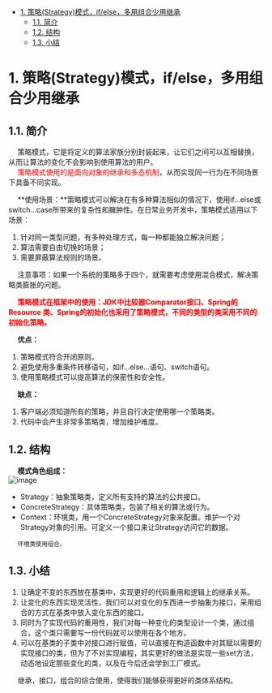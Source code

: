 
<!-- TOC -->

- [1. 策略(Strategy)模式，if/else，多用组合少用继承](#1-策略strategy模式ifelse多用组合少用继承)
    - [1.1. 简介](#11-简介)
    - [1.2. 结构](#12-结构)
    - [1.3. 小结](#13-小结)

<!-- /TOC -->

# 1. 策略(Strategy)模式，if/else，多用组合少用继承  
<!-- 
策略模式 + 反射工厂
https://mp.weixin.qq.com/s/6HqGa_inBHTxGOP12QXPnQ

https://www.runoob.com/design-pattern/strategy-pattern.html


https://blog.csdn.net/dengjili/article/details/79273928
https://cloud.tencent.com/developer/article/1385920?from=article.detail.1066412
https://my.oschina.net/u/1187187/blog/192706?p={{page}}
-->

## 1.1. 简介
&emsp; 策略模式，它是将定义的算法家族分别封装起来，让它们之间可以互相替换，从而让算法的变化不会影响到使用算法的用户。  
&emsp; <font color = "red">策略模式使用的是面向对象的继承和多态机制</font>，从而实现同一行为在不同场景下具备不同实现。 

&emsp; **使用场景：**策略模式可以解决在有多种算法相似的情况下，使用if...else或switch...case所带来的复杂性和臃肿性。在日常业务开发中，策略模式适用以下场景：  
1. 针对同一类型问题，有多种处理方式，每一种都能独立解决问题；  
2. 算法需要自由切换的场景；  
3. 需要屏蔽算法规则的场景。  

&emsp; 注意事项：如果一个系统的策略多于四个，就需要考虑使用混合模式，解决策略类膨胀的问题。  

&emsp; **<font color = "red">策略模式在框架中的使用：JDK中比较器Comparator接口、Spring的Resource 类、Spring的初始化也采用了策略模式，不同的类型的类采用不同的初始化策略。</font>**  

&emsp; **优点：**  
1. 策略模式符合开闭原则。  
2. 避免使用多重条件转移语句，如if...else...语句、switch语句。  
3. 使用策略模式可以提高算法的保密性和安全性。  

&emsp; **缺点：**  
1. 客户端必须知道所有的策略，并且自行决定使用哪一个策略类。  
2. 代码中会产生非常多策略类，增加维护难度。  

## 1.2. 结构  
&emsp; **模式角色组成：**  
![image](http://182.92.69.8:8081/img/java/design/design-14.png)  

* Strategy：抽象策略类，定义所有支持的算法的公共接口。     
* ConcreteStrategy：具体策略类，包装了相关的算法或行为。  
* Context：环境类，用一个ConcreteStrategy对象来配置。维护一个对Strategy对象的引用。可定义一个接口来让Strategy访问它的数据。  

&emsp; `环境类使用组合。`  

## 1.3. 小结
1. 让确定不变的东西放在基类中，实现更好的代码重用和逻辑上的继承关系。
2. 让变化的东西实现灵活性，我们可以对变化的东西进一步抽象为接口，采用组合的方式在基类中放入变化东西的接口。
3. 同时为了实现代码的重用性，我们对每一种变化的类型设计一个类，通过组合，这个类只需要写一份代码就可以使用在各个地方。
4. 可以在基类的子类中对接口进行赋值，可以直接在构造函数中对其赋以需要的实现接口的类，但为了不对实现编程，其实更好的做法是实现一些set方法，动态地设定那些变化的类，以及在今后还会学到工厂模式。  

&emsp; 继承，接口，组合的综合使用，使得我们能够获得更好的类体系结构。  

